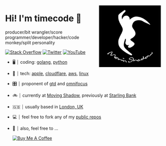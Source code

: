 <!-- markdownlint-disable MD041 -->
<!-- markdownlint-disable MD033 -->
<p>
<img src="header.png" width="200" alt="Moving Shadow Logo" align="right" />
</p>

# Hi! I'm timecode 👋

producer/bit wrangler/score programmer/developer/hacker/code monkey/split personality

<p align="left">
<a href="https://stackoverflow.com/users/422772/timecode">
<img src="https://img.shields.io/badge/-Stack%20Overflow-%23f48024" alt="Stack Overflow" /></a>
<a href="https://twitter.com/timecode">
<img src="https://img.shields.io/badge/-Twitter-%231DA1F2" alt="Twitter" /></a>
<a href="https://www.youtube.com/movingshadowhq">
<img src="https://img.shields.io/badge/-YouTube-%23FF0000" alt="YouTube" /></a>
</p>

-   🖥  ⏐ coding: [golang](https://golang.org/), [python](https://www.python.org/)
-   💾  ⏐ tech: [apple](https://www.apple.com/), [cloudflare](https://www.cloudflare.com/), [aws](https://aws.amazon.com/), [linux](https://www.kernel.org/)
-   🎛  ⏐ proponent of [gtd](https://gettingthingsdone.com/what-is-gtd/) and [omnifocus](https://www.omnigroup.com/omnifocus)
-   🚲  ⏐ currently at [Moving Shadow](https://github.com/movingshadow), previously at [Starling Bank](https://github.com/starlingbank)
-   🇬🇧  ⏐ usually based in [London, UK](https://visitlondon.com/)
-   💻  ⏐ feel free to fork any of my [public repos](https://github.com/timecode?tab=repositories)
-   🤩  ⏐ also, feel free to …

    <a href="https://www.buymeacoffee.com/" target="_blank"><img src="https://cdn.buymeacoffee.com/buttons/v2/default-yellow.png" alt="Buy Me A Coffee" style="height: 60px !important;width: 217px !important;" ></a>
<!-- markdownlint-enable MD033 -->
